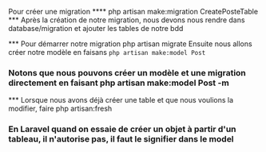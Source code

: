 Pour créer une migration
**** php artisan make:migration CreatePosteTable
*** Après la création de notre migration, nous devons nous rendre dans database/migration et ajouter les tables de notre bdd

*** Pour démarrer notre migration php artisan migrate
Ensuite nous allons créer notre modèle en faisans ```php artisan make:model Post```

### Notons que nous pouvons créer un modèle et une migration directement en faisant php artisan make:model Post -m

*** Lorsque nous avons déjà créer une table et que nous voulions la modifier, faire php artisan:fresh


### En Laravel quand on essaie de créer un objet à partir d'un tableau, il n'autorise pas, il faut le signifier dans le model